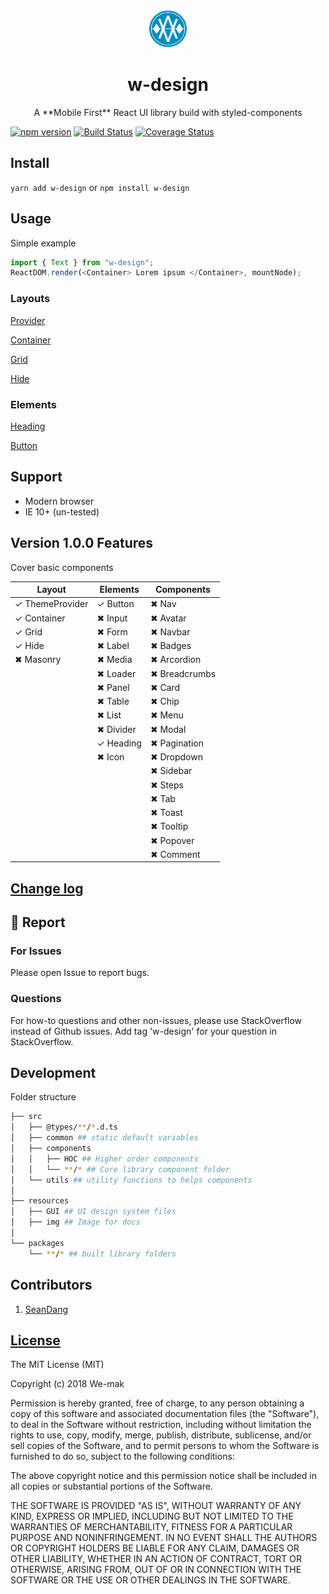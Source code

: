 <div align="center">
 <img height="60" width="60" src="resources/img/logo.png">
 <h1>w-design</h1>
 <p>A **Mobile First** React UI library build with styled-components</p>
</div>

[![npm version](https://badge.fury.io/js/w-design.svg)](https://badge.fury.io/js/w-design)
[![Build Status](https://travis-ci.org/we-mak/w-design.svg?branch=master)](https://travis-ci.org/we-mak/w-design)
[![Coverage Status](https://coveralls.io/repos/github/we-mak/w-design/badge.svg?branch=master)](https://coveralls.io/github/we-mak/w-design?branch=master)

## Install

`yarn add w-design` or `npm install w-design`

## Usage

Simple example

```js
import { Text } from "w-design";
ReactDOM.render(<Container> Lorem ipsum </Container>, mountNode);
```

### Layouts

[Provider]("https://github.com/we-mak/w-design/blob/master/src/components/layout/Provider/README.md")

[Container]("https://github.com/we-mak/w-design/blob/master/src/components/layout/Container/README.md")

[Grid]("https://github.com/we-mak/w-design/blob/master/src/components/layout/Grid/README.md")

[Hide]("https://github.com/we-mak/w-design/blob/master/src/components/layout/Hide/README.md")

### Elements

[Heading]("https://github.com/we-mak/w-design/blob/master/src/components/elements/Heading/README.md")

[Button]("https://github.com/we-mak/w-design/blob/master/src/components/elements/Button/README.md")

## Support

* Modern browser
* IE 10+ (un-tested)

## Version 1.0.0 Features

Cover basic components

| Layout          | Elements  | Components    |
| --------------- | --------- | ------------- |
| ✓ ThemeProvider | ✓ Button  | ✖ Nav         |
| ✓ Container     | ✖ Input   | ✖ Avatar      |
| ✓ Grid          | ✖ Form    | ✖ Navbar      |
| ✓ Hide          | ✖ Label   | ✖ Badges      |
| ✖ Masonry       | ✖ Media   | ✖ Arcordion   |
|                 | ✖ Loader  | ✖ Breadcrumbs |
|                 | ✖ Panel   | ✖ Card        |
|                 | ✖ Table   | ✖ Chip        |
|                 | ✖ List    | ✖ Menu        |
|                 | ✖ Divider | ✖ Modal       |
|                 | ✓ Heading | ✖ Pagination  |
|                 | ✖ Icon    | ✖ Dropdown    |
|                 |           | ✖ Sidebar     |
|                 |           | ✖ Steps       |
|                 |           | ✖ Tab         |
|                 |           | ✖ Toast       |
|                 |           | ✖ Tooltip     |
|                 |           | ✖ Popover     |
|                 |           | ✖ Comment     |

## [Change log](./CHANGELOG.md)

## 🐞 Report

### For Issues

Please open Issue to report bugs.

### Questions

For how-to questions and other non-issues, please use StackOverflow instead of Github issues. Add tag 'w-design' for your question in StackOverflow.

## Development

Folder structure

```bash
├── src
│   ├── @types/**/*.d.ts
│   ├── common ## static default variables
│   ├── components
│   │   ├── HOC ## Higher order components
│   │   └── **/* ## Core library component folder
│   └── utils ## utility functions to helps components
│
├── resources
│   ├── GUI ## UI design system files
│   ├── img ## Image for docs
│
└── packages
    └── **/* ## built library folders
```

## Contributors

<ol>
  <li>
   <a href="https://github.com/viiiprock" target="_blank">SeanDang</a>
  </li>
</ol>

## [License](./LICENSE)

The MIT License (MIT)

Copyright (c) 2018 We-mak

Permission is hereby granted, free of charge, to any person obtaining a copy
of this software and associated documentation files (the "Software"), to deal
in the Software without restriction, including without limitation the rights
to use, copy, modify, merge, publish, distribute, sublicense, and/or sell
copies of the Software, and to permit persons to whom the Software is
furnished to do so, subject to the following conditions:

The above copyright notice and this permission notice shall be included in all
copies or substantial portions of the Software.

THE SOFTWARE IS PROVIDED "AS IS", WITHOUT WARRANTY OF ANY KIND, EXPRESS OR
IMPLIED, INCLUDING BUT NOT LIMITED TO THE WARRANTIES OF MERCHANTABILITY,
FITNESS FOR A PARTICULAR PURPOSE AND NONINFRINGEMENT. IN NO EVENT SHALL THE
AUTHORS OR COPYRIGHT HOLDERS BE LIABLE FOR ANY CLAIM, DAMAGES OR OTHER
LIABILITY, WHETHER IN AN ACTION OF CONTRACT, TORT OR OTHERWISE, ARISING FROM,
OUT OF OR IN CONNECTION WITH THE SOFTWARE OR THE USE OR OTHER DEALINGS IN THE
SOFTWARE.
